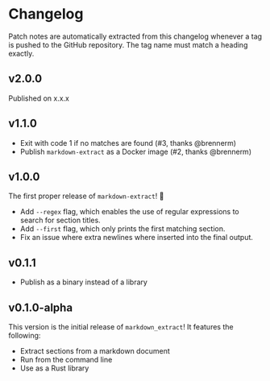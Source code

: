 # Changelog

Patch notes are automatically extracted from this changelog whenever a tag is
pushed to the GitHub repository. The tag name must match a heading exactly.

## v2.0.0

Published on x.x.x

## v1.1.0

- Exit with code 1 if no matches are found (#3, thanks @brennerm)
- Publish `markdown-extract` as a Docker image (#2, thanks @brennerm)

## v1.0.0

The first proper release of `markdown-extract`! :tada:

- Add `--regex` flag, which enables the use of regular expressions to search
  for section titles.
- Add `--first` flag, which only prints the first matching section.
- Fix an issue where extra newlines where inserted into the final output.

## v0.1.1

- Publish as a binary instead of a library

## v0.1.0-alpha

This version is the initial release of `markdown_extract`! It features the
following:

- Extract sections from a markdown document
- Run from the command line
- Use as a Rust library
